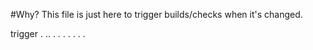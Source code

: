 #Why?
This file is just here to trigger builds/checks when it's changed.

trigger
.
..
.
.
.
.
.
.
.
